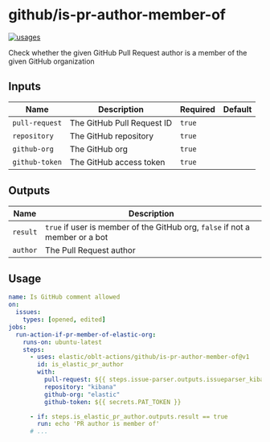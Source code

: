 # <!--name-->github/is-pr-author-member-of<!--/name-->

[![usages](https://img.shields.io/badge/usages-white?logo=githubactions&logoColor=blue)](https://github.com/search?q=elastic%2Foblt-actions%2Fgithub%2Fis-pr-author-member-of+%28path%3A.github%2Fworkflows+OR+path%3A**%2Faction.yml+OR+path%3A**%2Faction.yaml%29&type=code)

<!--description-->
Check whether the given GitHub Pull Request author is a member of the given GitHub organization
<!--/description-->

## Inputs
<!--inputs-->
| Name           | Description                | Required | Default |
|----------------|----------------------------|----------|---------|
| `pull-request` | The GitHub Pull Request ID | `true`   | ` `     |
| `repository`   | The GitHub repository      | `true`   | ` `     |
| `github-org`   | The GitHub org             | `true`   | ` `     |
| `github-token` | The GitHub access token    | `true`   | ` `     |
<!--/inputs-->

## Outputs
<!--outputs-->
| Name     | Description                                                                  |
|----------|------------------------------------------------------------------------------|
| `result` | `true` if user is member of the GitHub org, `false` if not a member or a bot |
| `author` | The Pull Request author                                                      |
<!--/outputs-->

## Usage

<!--usage action="elastic/oblt-actions/**" version="env:VERSION"-->
```yaml
name: Is GitHub comment allowed
on:
  issues:
    types: [opened, edited]
jobs:
  run-action-if-pr-member-of-elastic-org:
    runs-on: ubuntu-latest
    steps:
      - uses: elastic/oblt-actions/github/is-pr-author-member-of@v1
        id: is_elastic_pr_author
        with:
          pull-request: ${{ steps.issue-parser.outputs.issueparser_kibana_pullrequest }}
          repository: "kibana"
          github-org: "elastic"
          github-token: ${{ secrets.PAT_TOKEN }}

      - if: steps.is_elastic_pr_author.outputs.result == true
        run: echo 'PR author is member of'
      # ...
```
<!--/usage-->
